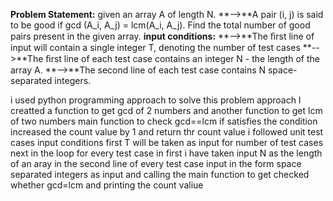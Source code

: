 **Problem Statement:**
given an array A of length N. 
**-->**A pair (i, j) is said to be good if gcd (A_i, A_j) = lcm(A_i, A_j). Find the total number of good pairs present in the given array.
**input conditions:**
**-->**The ﬁrst line of input will contain a single integer T, denoting the number of test cases
**-->**The ﬁrst line of each test case contains an integer N - the length of the array A.
**-->**The second line of each test case contains N space-separated integers.

i used python programming approach to solve this problem approach
 I creatted a function to get gcd of 2 numbers and another function to get lcm of two numbers
 main function to check gcd==lcm if satisfies the condition  increased the count value by 1 and return thr count value
 i followed unit test cases input conditions first T will be taken as input for number of test cases
 next in the loop for every test case in first i  have taken input N as the length of an aray
 in the second line of every test case input in the form space separated integers as input
 and calling the main function to get checked whether gcd=lcm and printing the count valiue
 
